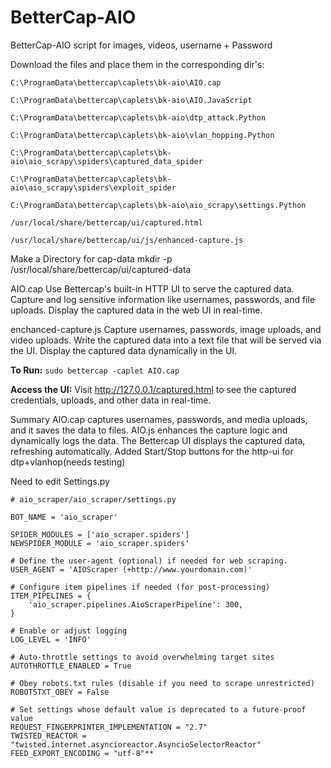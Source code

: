# BetterCap-AIO
BetterCap-AIO script for images, videos, username + Password

Download the files and place them in the corresponding dir's:
````
C:\ProgramData\bettercap\caplets\bk-aio\AIO.cap

C:\ProgramData\bettercap\caplets\bk-aio\AIO.JavaScript

C:\ProgramData\bettercap\caplets\bk-aio\dtp_attack.Python

C:\ProgramData\bettercap\caplets\bk-aio\vlan_hopping.Python

C:\ProgramData\bettercap\caplets\bk-aio\aio_scrapy\spiders\captured_data_spider

C:\ProgramData\bettercap\caplets\bk-aio\aio_scrapy\spiders\exploit_spider

C:\ProgramData\bettercap\caplets\bk-aio\aio_scrapy\settings.Python

/usr/local/share/bettercap/ui/captured.html

/usr/local/share/bettercap/ui/js/enhanced-capture.js
````

Make a Directory for cap-data
mkdir -p /usr/local/share/bettercap/ui/captured-data


AIO.cap
Use Bettercap's built-in HTTP UI to serve the captured data.
Capture and log sensitive information like usernames, passwords, and file uploads.
Display the captured data in the web UI in real-time.

enchanced-capture.js
Capture usernames, passwords, image uploads, and video uploads.
Write the captured data into a text file that will be served via the UI.
Display the captured data dynamically in the UI.

**To Run:**
```` sudo bettercap -caplet AIO.cap ````

**Access the UI:**
Visit http://127.0.0.1/captured.html to see the captured credentials, uploads, and other data in real-time.


Summary
AIO.cap captures usernames, passwords, and media uploads, and it saves the data to files.
AIO.js enhances the capture logic and dynamically logs the data.
The Bettercap UI displays the captured data, refreshing automatically.
Added Start/Stop buttons for the http-ui for dtp+vlanhop(needs testing)


Need to edit Settings.py
````
# aio_scraper/aio_scraper/settings.py

BOT_NAME = 'aio_scraper'

SPIDER_MODULES = ['aio_scraper.spiders']
NEWSPIDER_MODULE = 'aio_scraper.spiders'

# Define the user-agent (optional) if needed for web scraping.
USER_AGENT = 'AIOScraper (+http://www.yourdomain.com)'

# Configure item pipelines if needed (for post-processing)
ITEM_PIPELINES = {
    'aio_scraper.pipelines.AioScraperPipeline': 300,
}

# Enable or adjust logging
LOG_LEVEL = 'INFO'

# Auto-throttle settings to avoid overwhelming target sites
AUTOTHROTTLE_ENABLED = True

# Obey robots.txt rules (disable if you need to scrape unrestricted)
ROBOTSTXT_OBEY = False

# Set settings whose default value is deprecated to a future-proof value
REQUEST_FINGERPRINTER_IMPLEMENTATION = "2.7"
TWISTED_REACTOR = "twisted.internet.asyncioreactor.AsyncioSelectorReactor"
FEED_EXPORT_ENCODING = "utf-8"**

````
